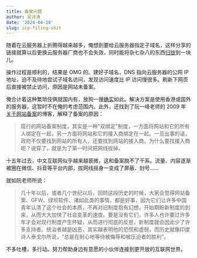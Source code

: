 ```yaml
---
title: 备案问题
author: 吴诗涛
date: '2024-04-18'
slug: icp-filing-shit
---
```


随着在云服务器上折腾得越来越多，俺想到要给云服务器指定子域名，这样分享的链接就算以后更换云服务器厂商也不会失效，同时能将杂七杂八的东西[归拢](https://yihui.org/cn/2019/03/influence-focus/)到一块儿。

操作过程是顺利的，结果是 OMG 的。建好子域名，DNS 指向云服务器的公网 IP 地址，迫不及待地尝试子域名访问，发现访问速度比 IP 访问慢很多。刷新下网页后直接被禁止访问，原因是网站未备案。

俺合计着这种繁琐伎俩就国内有，放狗一搜[确实](https://www.zhihu.com/question/457692231)如此。解决方案是使用香港或国外的服务器，这暂时不在俺的考虑范围内。此外，还找到了阮一峰老师的 2009 年[关于网站备案](https://www.ruanyifeng.com/blog/2009/09/about_chinese_website_licensing_system.html)的博客，解释了备案的原因：

> 现行的网站备案制度，其实是一种"双绑定"制度，一方面将网站和它的所有人绑定在一起，另一方面将网站和它的接入商绑定在一起。一旦出事的话，政府不仅要找到网站的所有人，还要找到网站的接入商。为什么要找接入商呢？说穿了，就是为了第一时间把网线拔掉。

十五年过去，中文互联网似乎越来越衰微，这和备案脱不了干系。流量、内容逐渐被圈在微信、抖音等平台内部，拔网线摇身一变成了屏蔽、封号……

就如阮老师所说：

> 几十年以后，或者几个世纪以后，回顾这段历史的时候，大家会觉得网站备案、GFW、绿坝软件、诸如此类的事情，都是好事，因为它们让许多中国青年认清了这个社会的本质，不再对旧制度抱有幻想，开始期盼新制度的到来，从而大大加快了社会变革的速度。要是没有它们，许多人也许要过许多年才会对现行制度产生怀疑，从而进行彻底的反思，新制度就会因此少了许多支持者。统治者越是凶恶，其实越表明他的恐慌和虚弱，而历史就像印度诗人泰戈尔所说，“总是在耐心地等待被侮辱和被压迫者的胜利”。

不多吐槽，多行动。努力帮助身边有意愿的小伙伴连接到更开放的互联网世界。
